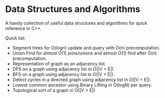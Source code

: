 # Data Structures and Algorithms
A handy collection of useful data structures and algorithms for quick reference in C++.

Quick list:
- Segment trees for O(logn) update and query with O(n) precomputation.
- Union Find for almost O(1) joins/unions and almost O(1) find after O(n) precomputation.
- Representation of graph as an adjacency list.
- DFS on a graph using adjacency list in O(|V + E|).
- BFS on a graph using adjacency list in O(|V + E|).
- Detect cycles in a directed graph using adjacency list in O(|V + E|).
- Lowest common ancestor using Binary Lifting in O(logN) per query.
- Topological sort of a graph in O(|V + E|)
